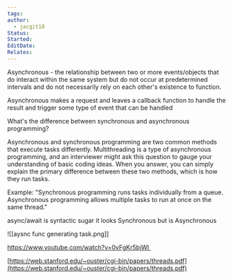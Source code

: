 ```yaml
---
tags: 
author:
  - jacgit18
Status: 
Started: 
EditDate: 
Relates:
---
```





Asynchronous - the relationship between two or more events/objects that do interact within the same system but do not occur at predetermined intervals and do not necessarily rely on each other's existence to function. 

Asynchronous makes a request and leaves a callback function to handle the result and trigger some type of event that can be handled 




What's the difference between synchronous and asynchronous programming?

Asynchronous and synchronous programming are two common methods that execute tasks differently. Multithreading is a type of asynchronous programming, and an interviewer might ask this question to gauge your understanding of basic coding ideas. When you answer, you can simply explain the primary difference between these two methods, which is how they run tasks.

Example: "Synchronous programming runs tasks individually from a queue. Asynchronous programming allows multiple tasks to run at once on the same thread."



async/await is syntactic sugar it looks Synchronous but is Asynchronous 




![[aysnc func generating task.png]]


https://www.youtube.com/watch?v=0vFgKr5bjWI 

[https://web.stanford.edu/~ouster/cgi-bin/papers/threads.pdf](https://web.stanford.edu/~ouster/cgi-bin/papers/threads.pdf)





